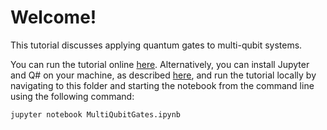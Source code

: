 # Welcome!

This tutorial discusses applying quantum gates to multi-qubit systems.

You can run the tutorial online [here](https://mybinder.org/v2/gh/Microsoft/QuantumKatas/main?filepath=tutorials/MultiQubitGates/MultiQubitGates.ipynb).
Alternatively, you can install Jupyter and Q# on your machine, as described [here](https://docs.microsoft.com/quantum/install-guide#develop-with-jupyter-notebooks), and run the tutorial locally by navigating to this folder and starting the notebook from the command line using the following command:

    jupyter notebook MultiQubitGates.ipynb
